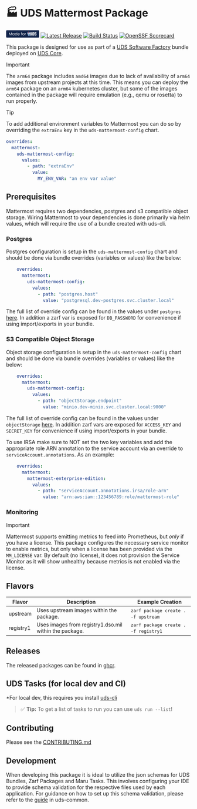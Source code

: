 # 🏭 UDS Mattermost Package

[<img alt="Made for UDS" src="https://raw.githubusercontent.com/defenseunicorns/uds-common/main/docs/made-for-uds.svg" height="20px"/>](https://github.com/defenseunicorns/uds-core)
[![Latest Release](https://img.shields.io/github/v/release/defenseunicorns/uds-package-mattermost)](https://github.com/defenseunicorns/uds-package-mattermost/releases)
[![Build Status](https://img.shields.io/github/actions/workflow/status/defenseunicorns/uds-package-mattermost/release.yaml)](https://github.com/defenseunicorns/uds-package-mattermost/actions/workflows/release.yaml)
[![OpenSSF Scorecard](https://api.securityscorecards.dev/projects/github.com/defenseunicorns/uds-package-mattermost/badge)](https://api.securityscorecards.dev/projects/github.com/defenseunicorns/uds-package-mattermost)

This package is designed for use as part of a [UDS Software Factory](https://github.com/defenseunicorns/uds-software-factory) bundle deployed on [UDS Core](https://github.com/defenseunicorns/uds-core).

> [!IMPORTANT]  
> The `arm64` package includes `amd64` images due to lack of availability of `arm64` images from upstream projects at this time. This means you can deploy the `arm64` package on an `arm64` kubernetes cluster, but some of the images contained in the package will require emulation (e.g., qemu or rosetta) to run properly.

> [!TIP]
> To add additional environment variables to Mattermost you can do so by overriding the `extraEnv` key in the `uds-mattermost-config` chart.
> ```yaml
> overrides:
>   mattermost:
>     uds-mattermost-config:
>       values:
>         - path: "extraEnv"
>           value:
>             MY_ENV_VAR: "an env var value"
> ```

## Prerequisites

Mattermost requires two dependencies, postgres and s3 compatible object storage. Wiring Mattermost to your dependencies is done primarily via helm values, which will require the use of a bundle created with uds-cli.

### Postgres

Postgres configuration is setup in the `uds-mattermost-config` chart and should be done via bundle overrides (variables or values) like the below:
```yaml
    overrides:
      mattermost:
        uds-mattermost-config:
          values:
            - path: "postgres.host"
              value: "postgresql.dev-postgres.svc.cluster.local"
```

The full list of override config can be found in the values under `postgres` [here](./chart/values.yaml). In addition a zarf var is exposed for `DB_PASSWORD` for convenience if using import/exports in your bundle.

### S3 Compatible Object Storage

Object storage configuration is setup in the `uds-mattermost-config` chart and should be done via bundle overrides (variables or values) like the below:
```yaml
    overrides:
      mattermost:
        uds-mattermost-config:
          values:
            - path: "objectStorage.endpoint"
              value: "minio.dev-minio.svc.cluster.local:9000"
```

The full list of override config can be found in the values under `objectStorage` [here](./chart/values.yaml). In addition zarf vars are exposed for `ACCESS_KEY` and `SECRET_KEY` for convenience if using import/exports in your bundle.

To use IRSA make sure to NOT set the two key variables and add the appropriate role ARN annotation to the service account via an override to `serviceAccount.annotations`. As an example:
```yaml
    overrides:
      mattermost:
        mattermost-enterprise-edition:
          values:
            - path: "serviceAccount.annotations.irsa/role-arn"
              value: "arn:aws:iam::123456789:role/mattermost-role"
```

### Monitoring

> [!IMPORTANT]
> Mattermost supports emitting metrics to feed into Prometheus, but _only_ if you have a license. This package configures the necessary service monitor to enable metrics, but only when a license has been provided via the `MM_LICENSE` var. By default (no license), it does not provision the Service Monitor as it will show unhealthy because metrics is not enabled via the license.

## Flavors

| Flavor | Description | Example Creation |
| ------ | ----------- | ---------------- |
| upstream | Uses upstream images within the package. | `zarf package create . -f upstream` |
| registry1 | Uses images from registry1.dso.mil within the package. | `zarf package create . -f registry1` |

## Releases

The released packages can be found in [ghcr](https://github.com/defenseunicorns/uds-package-mattermost/pkgs/container/packages%2Fuds%2Fmattermost).

## UDS Tasks (for local dev and CI)

*For local dev, this requires you install [uds-cli](https://github.com/defenseunicorns/uds-cli?tab=readme-ov-file#install)

> :white_check_mark: **Tip:** To get a list of tasks to run you can use `uds run --list`!

## Contributing

Please see the [CONTRIBUTING.md](./CONTRIBUTING.md)

## Development

When developing this package it is ideal to utilize the json schemas for UDS Bundles, Zarf Packages and Maru Tasks. This involves configuring your IDE to provide schema validation for the respective files used by each application. For guidance on how to set up this schema validation, please refer to the [guide](https://github.com/defenseunicorns/uds-common/blob/main/docs/development-ide-configuration.md) in uds-common.